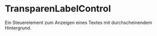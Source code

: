 # TransparenLabelControl
Ein Steuerelement zum Anzeigen eines Textes mit durchscheinendem Hintergrund.
